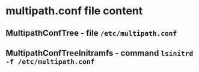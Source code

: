 multipath.conf file content
===========================

MultipathConfTree - file ``/etc/multipath.conf``
------------------------------------------------

MultipathConfTreeInitramfs - command ``lsinitrd -f /etc/multipath.conf``
------------------------------------------------------------------------